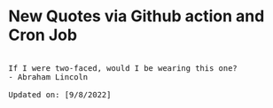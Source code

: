 # New Quotes via Github action and Cron Job

<pre>
<!-- #quote -->
If I were two-faced, would I be wearing this one?
- Abraham Lincoln

Updated on: [9/8/2022]
<!-- #quoteEnd -->
</pre>
